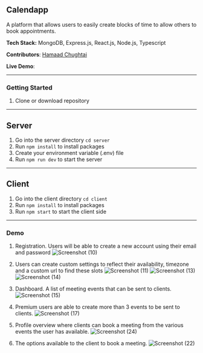 ## Calendapp

A platform that allows users to easily create blocks of time to allow others to book appointments.

**Tech Stack:** MongoDB, Express.js, React.js, Node.js, Typescript

**Contributors**: [Hamaad Chughtai](https://github.com/Hamaad102)

**Live Demo**: 

---

### Getting Started

1. Clone or download repository

---

## Server

1. Go into the server directory `cd server`
2. Run `npm install` to install packages
3. Create your environment variable (.env) file
4. Run `npm run dev` to start the server

---

## Client

1. Go into the client directory `cd client`
2. Run `npm install` to install packages
3. Run `npm start` to start the client side

---

### Demo

1. Registration. Users will be able to create a new account using their email and password
![Screenshot (10)](https://user-images.githubusercontent.com/18343242/164334466-4a1fb2ef-09f4-4e80-8e1e-b1fc11f942b1.png)

2. Users can create custom settings to reflect their availability, timezone and a custom url to find these slots
![Screenshot (11)](https://user-images.githubusercontent.com/18343242/164334556-8445318d-b675-49ee-9c17-2c8df305052a.png)
![Screenshot (13)](https://user-images.githubusercontent.com/18343242/164334582-77a10833-e56b-4575-9bb2-a4e399ccd5f0.png)
![Screenshot (14)](https://user-images.githubusercontent.com/18343242/164334597-3034d7a7-598a-4a73-a708-a4c1f856daf5.png)

3. Dashboard. A list of meeting events that can be sent to clients.
![Screenshot (15)](https://user-images.githubusercontent.com/18343242/164334651-3514c150-5a0a-4a92-b329-60bbbb6d6db0.png)

4. Premium users are able to create more than 3 events to be sent to clients.
![Screenshot (17)](https://user-images.githubusercontent.com/18343242/164334777-c4d8c102-dd78-49b7-a155-f748e0c31d7d.png)

5. Profile overview where clients can book a meeting from the various events the user has available.
![Screenshot (24)](https://user-images.githubusercontent.com/18343242/164335048-a8b83785-3f8c-4705-8311-1a5b32b47fe2.png)

6. The options available to the client to book a meeting.
![Screenshot (22)](https://user-images.githubusercontent.com/18343242/164335145-8160b5a1-a618-44bc-a700-b0d5377b5b07.png)

